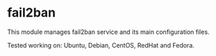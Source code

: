 fail2ban
========

This module manages fail2ban service and its main configuration files.

Tested working on: Ubuntu, Debian, CentOS, RedHat and Fedora.
